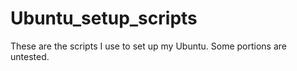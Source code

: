 # Ubuntu_setup_scripts
These are the scripts I use to set up my Ubuntu. Some portions are untested.
